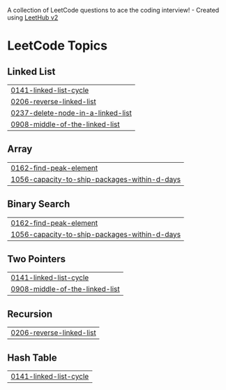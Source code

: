 A collection of LeetCode questions to ace the coding interview! - Created using [LeetHub v2](https://github.com/arunbhardwaj/LeetHub-2.0)
<!---LeetCode Topics Start-->
# LeetCode Topics
## Linked List
|  |
| ------- |
| [0141-linked-list-cycle](https://github.com/Swaksy7781/Leetcode/tree/master/0141-linked-list-cycle) |
| [0206-reverse-linked-list](https://github.com/Swaksy7781/Leetcode/tree/master/0206-reverse-linked-list) |
| [0237-delete-node-in-a-linked-list](https://github.com/Swaksy7781/Leetcode/tree/master/0237-delete-node-in-a-linked-list) |
| [0908-middle-of-the-linked-list](https://github.com/Swaksy7781/Leetcode/tree/master/0908-middle-of-the-linked-list) |
## Array
|  |
| ------- |
| [0162-find-peak-element](https://github.com/Swaksy7781/Leetcode/tree/master/0162-find-peak-element) |
| [1056-capacity-to-ship-packages-within-d-days](https://github.com/Swaksy7781/Leetcode/tree/master/1056-capacity-to-ship-packages-within-d-days) |
## Binary Search
|  |
| ------- |
| [0162-find-peak-element](https://github.com/Swaksy7781/Leetcode/tree/master/0162-find-peak-element) |
| [1056-capacity-to-ship-packages-within-d-days](https://github.com/Swaksy7781/Leetcode/tree/master/1056-capacity-to-ship-packages-within-d-days) |
## Two Pointers
|  |
| ------- |
| [0141-linked-list-cycle](https://github.com/Swaksy7781/Leetcode/tree/master/0141-linked-list-cycle) |
| [0908-middle-of-the-linked-list](https://github.com/Swaksy7781/Leetcode/tree/master/0908-middle-of-the-linked-list) |
## Recursion
|  |
| ------- |
| [0206-reverse-linked-list](https://github.com/Swaksy7781/Leetcode/tree/master/0206-reverse-linked-list) |
## Hash Table
|  |
| ------- |
| [0141-linked-list-cycle](https://github.com/Swaksy7781/Leetcode/tree/master/0141-linked-list-cycle) |
<!---LeetCode Topics End-->